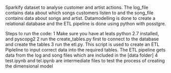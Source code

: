 Sparkify dataset to analyse customer and artist actions. The log_file contains data about which songs customers listen to and the song_file contains data about songs and artist. Datamodelling is done to create a  relational database and the ETL pipeline is done using python with posstgre.

Steps to run the code:
1 Make sure you have at leats python 2.7 installed, and pyscopg2
2 run the create_tables.py first to connect to the database and create the tables 
3 run the etl.py. This script is used to create an ETL Pipleline to input correct data into the required tables. The ETL pipeline gets data from the log and song files which are included in the [data folder]
4 test.ipynb and tel.ipynb are intermediate files to test the process of creating the dimensional model
